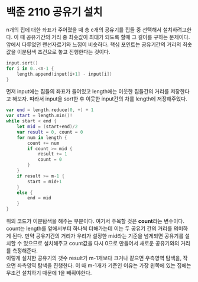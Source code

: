 # 백준 2110 공유기 설치
n개의 집에 대한 좌표가 주어졌을 때 총 c개의 공유기를 집들 중 선택해서 설치하려고한다. 이 때 공유기간의 거리 중 최솟값이 최대가 되도록 할때 그 길이를 구하는 문제이다.
앞에서 다루었던 랜선자르기와 느낌이 비슷하다. 핵심 포인트는 공유기간의 거리의 최솟값을 이분탐색 조건으로 놓고 진행한다는 것이다.
```swift
input.sort()
for i in 0..<n-1 {
    length.append(input[i+1] - input[i])
}
```
먼저 input에는 집들의 좌표가 들어있고 length에는 이웃한 집들간의 거리를 저장한다고 해보자. 따라서 input을 sort한 후 이웃한 input간의 차를 length에 저장해주었다.
```swift
var end = length.reduce(0, +) + 1
var start = length.min()!
while start < end {
    let mid = (start+end)/2
    var result = 0, count = 0
    for num in length {
        count += num
        if count >= mid {
            result += 1
            count = 0
        }
    }
    if result >= m-1 {
        start = mid+1
    }
    else {
        end = mid
    }
}
```
위의 코드가 이분탐색을 해주는 부분이다. 여기서 주목할 것은 **count**라는 변수이다. count는 length를 앞에서부터 하나씩 더해가는데 이는 두 공유기 간의 거리를 의미하게 된다. 만약 공유기간의 거리가 우리가 설정한 mid라는 기준을 넘게되면 공유기를 설치할 수 있으므로 설치해주고 count값을 다시 0으로 만들어서 새로운 공유기와의 거리를 측정해준다.  
이렇게 설치한 공유기의 갯수 result가 m-1개보다 크거나 같으면 우측영역 탐색을, 작으면 좌측영역 탐색을 진행한다. 이 때 m-1개가 기준인 이유는 가장 왼쪽에 있는 집에는 무조건 설치하기 때문에 1을 빼줘야한다.

